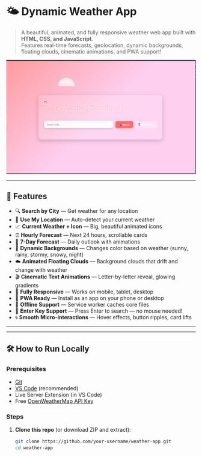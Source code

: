 # 🌤️ Dynamic Weather App

> A beautiful, animated, and fully responsive weather web app built with **HTML, CSS, and JavaScript**.  
> Features real-time forecasts, geolocation, dynamic backgrounds, floating clouds, cinematic animations, and PWA support!

![Weather App Screenshot](./screenshot-weather-app.png)  


---

## 🌟 Features

- 🔍 **Search by City** — Get weather for any location
- 📍 **Use My Location** — Auto-detect your current weather
- 📈 **Current Weather + Icon** — Big, beautiful animated icons
- ⏰ **Hourly Forecast** — Next 24 hours, scrollable cards
- 📅 **7-Day Forecast** — Daily outlook with animations
- 🎨 **Dynamic Backgrounds** — Changes color based on weather (sunny, rainy, stormy, snowy, night)
- ☁️ **Animated Floating Clouds** — Background clouds that drift and change with weather
- 🎬 **Cinematic Text Animations** — Letter-by-letter reveal, glowing gradients
- 📱 **Fully Responsive** — Works on mobile, tablet, desktop
- 🚀 **PWA Ready** — Install as an app on your phone or desktop
- 🧭 **Offline Support** — Service worker caches core files
- 🎯 **Enter Key Support** — Press Enter to search — no mouse needed!
- 🌀 **Smooth Micro-interactions** — Hover effects, button ripples, card lifts

---





---

## 🛠️ How to Run Locally

### Prerequisites

- [Git](https://git-scm.com/)
- [VS Code](https://code.visualstudio.com/) (recommended)
- Live Server Extension (in VS Code)
- Free [OpenWeatherMap API Key](https://openweathermap.org/api)

### Steps

1. **Clone this repo** (or download ZIP and extract):
   ```bash
   git clone https://github.com/your-username/weather-app.git
   cd weather-app
